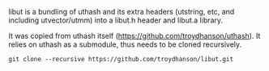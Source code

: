libut is a bundling of uthash and its extra headers (utstring, etc,
and including utvector/utmm) into a libut.h header and libut.a library. 

It was copied from uthash itself (https://github.com/troydhanson/uthash).
It relies on uthash as a submodule, thus needs to be cloned recursively.

    git clone --recursive https://github.com/troydhanson/libut.git
